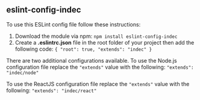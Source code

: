 ## eslint-config-indec

To use this ESLint config file follow these instructions:

1. Download the module via npm:
    `npm install eslint-config-indec`
2. Create a **.eslintrc.json** file in the root folder of your project then add the following code:
    `{
      "root": true,
      "extends": "indec"
    }`
    
There are two additional configurations available. To use the Node.js configuration file replace the `"extends"` value with the following:
    `"extends": "indec/node"`
    
To use the ReactJS configuration file replace the `"extends"` value with the following:
    `"extends": "indec/react"`
